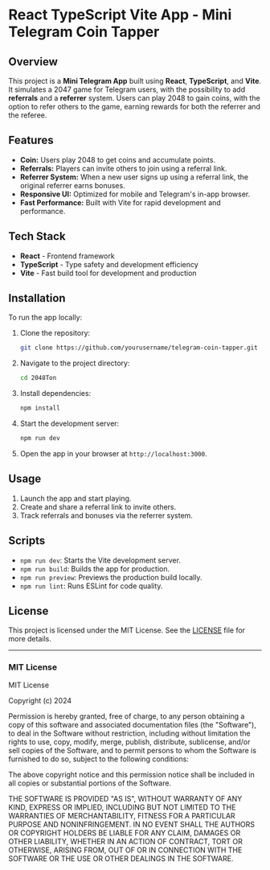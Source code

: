 # React TypeScript Vite App - Mini Telegram Coin Tapper

## Overview

This project is a **Mini Telegram App** built using **React**, **TypeScript**, and **Vite**. It simulates a 2047 game for Telegram users, with the possibility to add **referrals** and a **referrer** system. Users can play 2048 to gain coins, with the option to refer others to the game, earning rewards for both the referrer and the referee.

## Features

- **Coin:** Users play 2048 to get coins and accumulate points.
- **Referrals:** Players can invite others to join using a referral link.
- **Referrer System:** When a new user signs up using a referral link, the original referrer earns bonuses.
- **Responsive UI:** Optimized for mobile and Telegram's in-app browser.
- **Fast Performance:** Built with Vite for rapid development and performance.

## Tech Stack

- **React** - Frontend framework
- **TypeScript** - Type safety and development efficiency
- **Vite** - Fast build tool for development and production

## Installation

To run the app locally:

1. Clone the repository:

    ```bash
    git clone https://github.com/yourusername/telegram-coin-tapper.git
    ```

2. Navigate to the project directory:

    ```bash
    cd 2048Ton
    ```

3. Install dependencies:

    ```bash
    npm install
    ```

4. Start the development server:

    ```bash
    npm run dev
    ```

5. Open the app in your browser at `http://localhost:3000`.

## Usage

1. Launch the app and start playing.
2. Create and share a referral link to invite others.
3. Track referrals and bonuses via the referrer system.

## Scripts

- `npm run dev`: Starts the Vite development server.
- `npm run build`: Builds the app for production.
- `npm run preview`: Previews the production build locally.
- `npm run lint`: Runs ESLint for code quality.

## License

This project is licensed under the MIT License. See the [LICENSE](./LICENSE) file for more details.

---

### MIT License

MIT License

Copyright (c) 2024 

Permission is hereby granted, free of charge, to any person obtaining a copy
of this software and associated documentation files (the "Software"), to deal
in the Software without restriction, including without limitation the rights
to use, copy, modify, merge, publish, distribute, sublicense, and/or sell
copies of the Software, and to permit persons to whom the Software is
furnished to do so, subject to the following conditions:

The above copyright notice and this permission notice shall be included in all
copies or substantial portions of the Software.

THE SOFTWARE IS PROVIDED "AS IS", WITHOUT WARRANTY OF ANY KIND, EXPRESS OR
IMPLIED, INCLUDING BUT NOT LIMITED TO THE WARRANTIES OF MERCHANTABILITY,
FITNESS FOR A PARTICULAR PURPOSE AND NONINFRINGEMENT. IN NO EVENT SHALL THE
AUTHORS OR COPYRIGHT HOLDERS BE LIABLE FOR ANY CLAIM, DAMAGES OR OTHER
LIABILITY, WHETHER IN AN ACTION OF CONTRACT, TORT OR OTHERWISE, ARISING FROM,
OUT OF OR IN CONNECTION WITH THE SOFTWARE OR THE USE OR OTHER DEALINGS IN THE
SOFTWARE.
